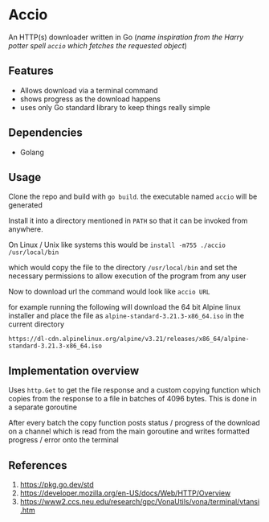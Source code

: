 # Accio
An HTTP(s) downloader written in Go
(_name inspiration from the Harry potter spell `accio` which fetches the requested object_)

## Features
- Allows download via a terminal command
- shows progress as the download happens
- uses only Go standard library to keep things really simple

## Dependencies
- Golang

## Usage
Clone the repo and build with `go build`. the executable named `accio` will be
generated

Install it into a directory mentioned in `PATH` so that it can be invoked from
anywhere.

On Linux / Unix like systems this would be
`install -m755 ./accio /usr/local/bin` 

which would copy the file to the directory `/usr/local/bin` and set the
necessary permissions to allow execution of the program from any user

Now to download url the command would look like `accio URL`

for example running the following will download the 64 bit Alpine linux
installer and place the file as `alpine-standard-3.21.3-x86_64.iso` in the
current directory

`https://dl-cdn.alpinelinux.org/alpine/v3.21/releases/x86_64/alpine-standard-3.21.3-x86_64.iso`

## Implementation overview
Uses `http.Get` to get the file response and a custom copying function which
copies from the response to a file in batches of 4096 bytes. This is done in a
separate goroutine

After every batch the copy function posts status / progress of the download on a
channel which is read from the main goroutine and writes formatted progress /
error onto the terminal

## References
1. https://pkg.go.dev/std
2. https://developer.mozilla.org/en-US/docs/Web/HTTP/Overview
3. https://www2.ccs.neu.edu/research/gpc/VonaUtils/vona/terminal/vtansi.htm
